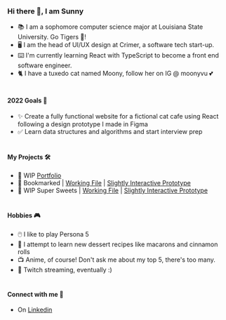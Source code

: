 ### Hi there 👋, I am Sunny

- :books:  I am a sophomore computer science major at Louisiana State University. Go Tigers :tiger:!
- :desktop_computer: I am the head of UI/UX design at Crimer, a software tech start-up.
- :keyboard: I'm currently learning React with TypeScript to become a front end software engineer. 
- :cat2: I have a tuxedo cat named Moony, follow her on IG @ moonyvu :two_hearts:
#
#### 2022 Goals :dart:
- :sparkles: Create a fully functional website for a fictional cat cafe using React following a design prototype I made in Figma 
- :white_check_mark: Learn data structures and algorithms and start interview prep 
# 
#### My Projects :hammer_and_wrench:
- :open_file_folder: WIP [Portfolio](https://yimadeline.myportfolio.com/)
- :blue_book: Bookmarked | [Working File](https://www.figma.com/file/WR9J7Fvi4RSjSCsIKAGYby/Bookmarked?node-id=0%3A1) | [Slightly Interactive Prototype](https://www.figma.com/proto/WR9J7Fvi4RSjSCsIKAGYby/Bookmarked?page-id=0%3A1&node-id=4%3A9&starting-point-node-id=4%3A9&scaling=min-zoom)
- :cake: WIP Super Sweets | [Working File](https://www.figma.com/file/ylze9BpDaej4rpt8EjUEhB/Super-Sweets?node-id=0%3A1) | [Slightly Interactive Prototype](https://www.figma.com/proto/ylze9BpDaej4rpt8EjUEhB/Super-Sweets?page-id=0%3A1&node-id=63%3A991&viewport=300%2C48%2C0.26&scaling=scale-down&starting-point-node-id=4%3A2)
#
#### Hobbies :video_game:
- :computer_mouse: I like to play Persona 5
- :cookie: I attempt to learn new dessert recipes like macarons and cinnamon rolls
- :tv: Anime, of course! Don't ask me about my top 5, there's too many. 
- 🎥 Twitch streaming, eventually :) 
#
#### Connect with me :handshake:

- On [Linkedin](https://www.linkedin.com/in/madeline-yi/)
<!--
**sunnyvuu/sunnyvuu** is a ✨ _special_ ✨ repository because its `README.md` (this file) appears on your GitHub profile.

Here are some ideas to get you started:

- 🔭 I’m currently working on ...
- 🌱 I’m currently learning ...
- 👯 I’m looking to collaborate on ...
- 🤔 I’m looking for help with ...
- 💬 Ask me about ...
- 📫 How to reach me: ...
- 😄 Pronouns: ...
- ⚡ Fun fact: ...
-->
